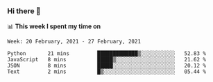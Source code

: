 ### Hi there 👋

📊 __This week I spent my time on__
<!--START_SECTION:waka-->
```text
Week: 20 February, 2021 - 27 February, 2021

Python       21 mins         █████████████▒░░░░░░░░░░░   52.83 % 
JavaScript   8 mins          █████▒░░░░░░░░░░░░░░░░░░░   21.62 % 
JSON         8 mins          █████░░░░░░░░░░░░░░░░░░░░   20.12 % 
Text         2 mins          █▒░░░░░░░░░░░░░░░░░░░░░░░   05.44 % 
```
<!--END_SECTION:waka-->
<!--
**SREEHARI-M-S/SREEHARI-M-S** is a ✨ _special_ ✨ repository because its `README.md` (this file) appears on your GitHub profile.

Here are some ideas to get you started:

- 🔭 I’m currently working on ...
- 🌱 I’m currently learning ...
- 👯 I’m looking to collaborate on ...
- 🤔 I’m looking for help with ...
- 💬 Ask me about ...
- 📫 How to reach me: ...
- 😄 Pronouns: ...
- ⚡ Fun fact: ...
-->
